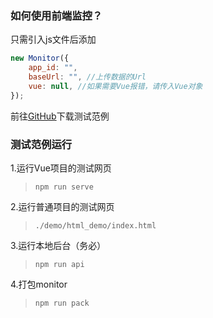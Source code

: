 ### 如何使用前端监控？

只需引入js文件后添加
```js
new Monitor({
	app_id: "",
	baseUrl: "", //上传数据的Url
	vue: null, //如果需要Vue报错，请传入Vue对象
});
```



前往[GitHub](https://github.com/ByteWebMonitor/byte-monitor-jssdk)下载测试范例

### 测试范例运行
1.运行Vue项目的测试网页
>```npm run serve```

2.运行普通项目的测试网页
>```./demo/html_demo/index.html```

3.运行本地后台（务必）
>```npm run api```

4.打包monitor
>```npm run pack```



